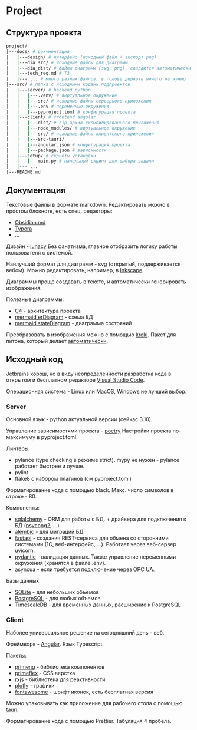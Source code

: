 # Project 
## Структура проекта
```bash
project/
|---docs/ # документация
|	|---design/ # интерфейс (исходный файл + экспорт png)
|	|---dia_src/ # исходные файлы для диаграмм
|	|---dia_dist/ # файлы диаграмм (svg, png), создаются автоматически
|	|---tech_req.md # ТЗ
|   |--- ... # много разных файлов, в голове держать ничего не нужно
|---src/ # папка с исходными кодами подпроектов
|   |---server/ # backend python
|   |   |---.venv/ # виртуальное окружение
|   |   |---src/ # исходные файлы серверного приложения
|   |   |---.env # переменные окружения
|   |   |---pyproject.toml # конфигурация проекта
|   |---client/ # frontend angular
|   |   |---dist/ # zip-архив скомпилированного приложения
|   |   |---node_modules/ # виртуальное окружение
|   |   |---src/ # исходные файлы клиентского приложения
|   |   |---src-tauri/
|   |   |---angular.json # конфигурация проекта
|   |   |---package.json # зависимости
|   |---setup/ # скрипты установки
|   |   |---main.py # начальный скрипт для выбора задачи
|   |--- ...
|---README.md
```

## Документация

Текстовые файлы в формате markdown. Редактировать можно в простом блокноте, есть спец. редакторы:
- [Obsidian.md](https://obsidian.md/)
- [Typora](https://typora.io/)
- ...

Дизайн - [lunacy](https://icons8.ru/lunacy) Без фанатизма, главное отобразить логику работы пользователя с системой.

Наилучший формат для диаграмм - svg (открытый, поддерживается вебом). Можно редактировать, например, в [Inkscape](https://inkscape.org/ru/).

Диаграммы проще создавать в тексте, и автоматически генерировать изображения.

Полезные диаграммы:
- [C4](https://c4model.com/) - архитектура проекта
- [mermaid erDiagram](https://mermaid-js.github.io/mermaid/#/entityRelationshipDiagram) - схема БД
- [mermaid stateDiagram](stateDiagram) - диаграмма состояний

Преобразовать в изображения можно с помощью [kroki](https://kroki.io/). Пакет для питона, который делает [автоматически](https://github.com/Konstantin-Dudersky/konstantin_docs).

## Исходный код
Jetbrains хорош, но в виду неопределенности разработка кода в открытом и бесплатном редакторе [Visual Studio Code](https://code.visualstudio.com/).

Операционная система - Linux или MacOS, Windows не лучший выбор.

### Server
Основной язык - python актуальной версии (сейчас 3.10).

Управление зависимостями проекта - [poetry](https://python-poetry.org/) Настройки проекта по-максимуму в pyproject.toml.

Линтеры:
- pylance (type checking в режиме strict). mypy не нужен - pylance работает быстрее и лучше.
- pylint
- flake8 с набором плагинов (см pyproject.toml)

Форматирование кода с помощью black. Макс. число символов в строке - 80.

Компоненты:
- [sqlalchemy](https://www.sqlalchemy.org/) - ORM для работы с БД. + драйвера для подключения к БД ([psycopg2](https://pypi.org/project/psycopg2/), ...). 
- [alembic](https://alembic.sqlalchemy.org/en/latest/) - для миграций БД
- [fastapi](https://fastapi.tiangolo.com/) - создания REST-сервиса для обмена со сторонними системами (1С, веб-интерфейс, ...). Работает через веб-сервер [uvicorn](https://www.uvicorn.org/).
- [pydantic](https://pydantic-docs.helpmanual.io/) - валидация данных. Также управление переменными окружения (хранятся в файле .env).
- [asyncua](https://github.com/FreeOpcUa/opcua-asyncio) - если требуется подключение через OPC UA.

Базы данных:
- [SQLite](https://www.sqlite.org/index.html) - для небольших объемов
- [PostgreSQL](https://www.postgresql.org/) - для любых объемов
- [TimescaleDB](https://www.timescale.com/) - для временных данных, расширение к PostgreSQL

### Client
Наболее универсальное решение на сегодняшний день - веб.

Фреймворк - [Angular](https://angular.io/). Язык Typescript.

Пакеты:
- [primeng](https://www.primefaces.org/primeng/) - библиотека компонентов
- [primeflex](https://www.primefaces.org/primeflex/) - CSS верстка
- [rxjs](https://rxjs.dev/) - библиотека для реактивности
- [plotly](https://plotly.com/javascript/) - графики
- [fontawesome](https://fontawesome.com/icons) - шрифт иконок, есть бесплатная версия

Можно упаковывать как приложение для рабочего стола с помощью [tauri](https://tauri.app/).

Форматирование кода с помощью Prettier. Табуляция 4 пробела.